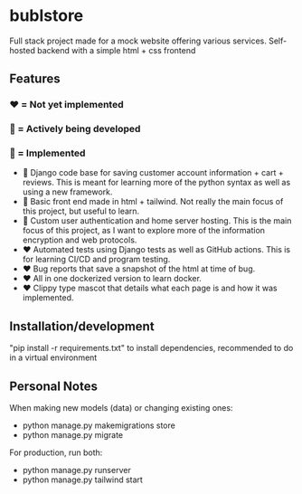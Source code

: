 # bublstore
Full stack project made for a mock website offering various services. Self-hosted backend with a simple html + css frontend

## Features 
### ❤️ = Not yet implemented 
### 💛 = Actively being developed 
### 💚 = Implemented
- 💚 Django code base for saving customer account information + cart + reviews. This is meant for learning more of the python syntax as well as using a new framework.
- 💛 Basic front end made in html + tailwind. Not really the main focus of this project, but useful to learn.
- 💛 Custom user authentication and home server hosting. This is the main focus of this project, as I want to explore more of the information encryption and web protocols.
- ❤️ Automated tests using Django tests as well as GitHub actions. This is for learning CI/CD and program testing.
- ❤️ Bug reports that save a snapshot of the html at time of bug.
- ❤️ All in one dockerized version to learn docker.
- ❤️ Clippy type mascot that details what each page is and how it was implemented.

## Installation/development
"pip install -r requirements.txt" to install dependencies, recommended to do in a virtual environment

## Personal Notes
When making new models (data) or changing existing ones: 
- python manage.py makemigrations store
- python manage.py migrate

For production, run both:
- python manage.py runserver
- python manage.py tailwind start